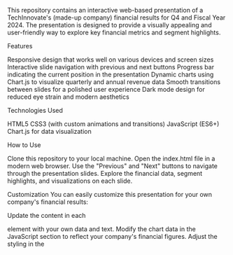 This repository contains an interactive web-based presentation of a TechInnovate's (made-up company) financial results for Q4 and Fiscal Year 2024. The presentation is designed to provide a visually appealing and user-friendly way to explore key financial metrics and segment highlights.

Features

Responsive design that works well on various devices and screen sizes
Interactive slide navigation with previous and next buttons
Progress bar indicating the current position in the presentation
Dynamic charts using Chart.js to visualize quarterly and annual revenue data
Smooth transitions between slides for a polished user experience
Dark mode design for reduced eye strain and modern aesthetics

Technologies Used

HTML5
CSS3 (with custom animations and transitions)
JavaScript (ES6+)
Chart.js for data visualization

How to Use

Clone this repository to your local machine.
Open the index.html file in a modern web browser.
Use the "Previous" and "Next" buttons to navigate through the presentation slides.
Explore the financial data, segment highlights, and visualizations on each slide.

Customization
You can easily customize this presentation for your own company's financial results:

Update the content in each <div class="slide"> element with your own data and text.
Modify the chart data in the JavaScript section to reflect your company's financial figures.
Adjust the styling in the <style> section to match your company's branding and color scheme.

Contributing
Contributions to improve the presentation or add new features are welcome. Please feel free to submit a pull request or open an issue to discuss potential changes.
License
This project is open-source and available under the MIT License.

